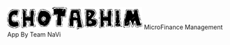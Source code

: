 ![alt text](https://github.com/M-R-D-G/chotaBHIM/blob/master/image.png)
MicroFinance Management App By Team NaVi
